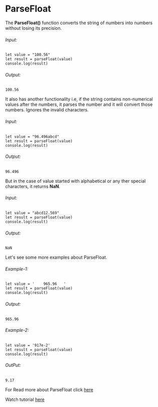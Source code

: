 # ParseFloat

The **ParseFloat()** function converts the string of numbers into numbers without losing its precision.

###### Input:	
```
let value = "100.56"
let result = parseFloat(value)
console.log(result)
```

###### Output:

 ```
 100.56
 ```
 
It also has another functionality i.e, if the string contains non-numerical values after the numbers, it parses the number and it will convert those numbers. Ignores the invalid characters.

###### Input: 

```
let value = "96.496abcd"
let result = parseFloat(value)
console.log(result)
```
  
###### Output:
  
```
96.496
``` 
But in the case of value started with alphabetical or any ther special characters, it returns **NaN**.

###### Input:
```
let value = "abcd12.569"
let result = parseFloat(value)
console.log(result)
```
###### Output:
```
NaN
```

Let's see some more examples about ParseFloat.
###### Example-1:
```
let value = '    965.96   '
let result = parseFloat(value)
console.log(result)
```  
###### Output:

```
965.96
```
###### Example-2:
```
let value = '917e-2'
let result = parseFloat(value)
console.log(result)
```
  
###### OutPut:
```
9.17 
```
 	
For Read more about ParseFloat click [here](https://developer.mozilla.org/en-US/docs/Web/JavaScript/Reference/Global_Objects/parseFloat#interaction_with_bigint_values)
 	
Watch tutorial [here](https://youtu.be/OXpTBQtL4nY)
 	
